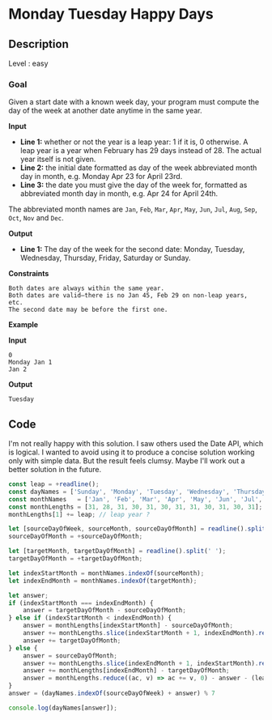 # Monday Tuesday Happy Days

## Description

Level : easy

### Goal

Given a start date with a known week day, your program must compute the day of the week at another date anytime in the same year.

**Input**
* __Line 1:__ whether or not the year is a leap year: 1 if it is, 0 otherwise. A leap year is a year when February has 29 days instead of 28. The actual year itself is not given.
* __Line 2:__ the initial date formatted as day of the week abbreviated month day in month, e.g. Monday Apr 23 for April 23rd.
* __Line 3:__ the date you must give the day of the week for, formatted as abbreviated month day in month, e.g. Apr 24 for April 24th.

The abbreviated month names are `Jan`, `Feb`, `Mar`, `Apr`, `May`, `Jun`, `Jul`, `Aug`, `Sep`, `Oct`, `Nov` and `Dec`.

**Output**

* __Line 1:__ The day of the week for the second date: Monday, Tuesday, Wednesday, Thursday, Friday, Saturday or Sunday.

**Constraints**
```
Both dates are always within the same year.
Both dates are valid—there is no Jan 45, Feb 29 on non-leap years, etc.
The second date may be before the first one.
```
**Example**

**Input**
```
0
Monday Jan 1
Jan 2
```
**Output**
```
Tuesday
```

## Code

I'm not really happy with this solution. I saw others used the Date API, which is logical. 
I wanted to avoid using it to produce a concise solution working only with simple data. But the result feels clumsy. Maybe I'll work out a better solution in the future.

```js
const leap = +readline();
const dayNames = ['Sunday', 'Monday', 'Tuesday', 'Wednesday', 'Thursday', 'Friday', 'Saturday'];
const monthNames   = ['Jan', 'Feb', 'Mar', 'Apr', 'May', 'Jun', 'Jul', 'Aug', 'Sep', 'Oct', 'Nov', 'Dec'];
const monthLengths = [31, 28, 31, 30, 31, 30, 31, 31, 30, 31, 30, 31];
monthLengths[1] += leap; // leap year ?

let [sourceDayOfWeek, sourceMonth, sourceDayOfMonth] = readline().split(' ');
sourceDayOfMonth = +sourceDayOfMonth;

let [targetMonth, targetDayOfMonth] = readline().split(' ');
targetDayOfMonth = +targetDayOfMonth;

let indexStartMonth = monthNames.indexOf(sourceMonth);
let indexEndMonth = monthNames.indexOf(targetMonth);

let answer;
if (indexStartMonth === indexEndMonth) {
    answer = targetDayOfMonth - sourceDayOfMonth;
} else if (indexStartMonth < indexEndMonth) {
    answer = monthLengths[indexStartMonth] - sourceDayOfMonth;
    answer += monthLengths.slice(indexStartMonth + 1, indexEndMonth).reduce((ac, cur) => ac += cur, 0);
    answer += targetDayOfMonth;
} else {
    answer = sourceDayOfMonth;
    answer += monthLengths.slice(indexEndMonth + 1, indexStartMonth).reduce((ac, cur) => ac += cur, 0);
    answer += monthLengths[indexEndMonth] - targetDayOfMonth;
    answer = monthLengths.reduce((ac, v) => ac += v, 0) - answer - (leap ? 2 : 1);
}
answer = (dayNames.indexOf(sourceDayOfWeek) + answer) % 7

console.log(dayNames[answer]);
```

